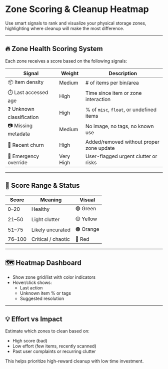 # Zone Scoring & Cleanup Heatmap

Use smart signals to rank and visualize your physical storage zones, highlighting where cleanup will make the most difference.

---

## 🔥 Zone Health Scoring System

Each zone receives a score based on the following signals:

| Signal                 | Weight     | Description |
|------------------------|------------|-------------|
| 📦 Item density        | Medium     | # of items per bin/area |
| ⏱️ Last accessed age   | High       | Time since item or zone interaction |
| ❓ Unknown classification | High    | % of `misc`, `float`, or undefined items |
| 📷 Missing metadata     | Medium     | No image, no tags, no known use |
| 🔁 Recent churn         | High       | Added/removed without proper zone update |
| 🧯 Emergency override   | Very High  | User-flagged urgent clutter or risks |

---

## 🎨 Score Range & Status

| Score     | Meaning               | Visual |
|-----------|------------------------|--------|
| 0–20      | Healthy                | 🟢 Green |
| 21–50     | Light clutter          | 🟡 Yellow |
| 51–75     | Likely uncurated       | 🟠 Orange |
| 76–100    | Critical / chaotic     | 🔴 Red |

---

## 🗺️ Heatmap Dashboard

- Show zone grid/list with color indicators
- Hover/click shows:
  - Last action
  - Unknown item % or tags
  - Suggested resolution

---

## 💡 Effort vs Impact

Estimate which zones to clean based on:
- High score (bad)
- Low effort (few items, recently scanned)
- Past user complaints or recurring clutter

This helps prioritize high-reward cleanup with low time investment.
